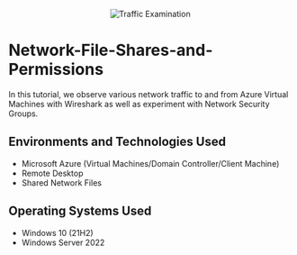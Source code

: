 <p align="center">
<img src="https://i.imgur.com/AeiqMDZ.png" alt="Traffic Examination"/>
</p>

<h1>Network-File-Shares-and-Permissions</h1>
In this tutorial, we observe various network traffic to and from Azure Virtual Machines with Wireshark as well as experiment with Network Security Groups. <br />

<h2>Environments and Technologies Used</h2>

* Microsoft Azure (Virtual Machines/Domain Controller/Client Machine)
* Remote Desktop
* Shared Network Files

<h2>Operating Systems Used </h2>

* Windows 10</b> (21H2)
* Windows Server 2022
</p>
